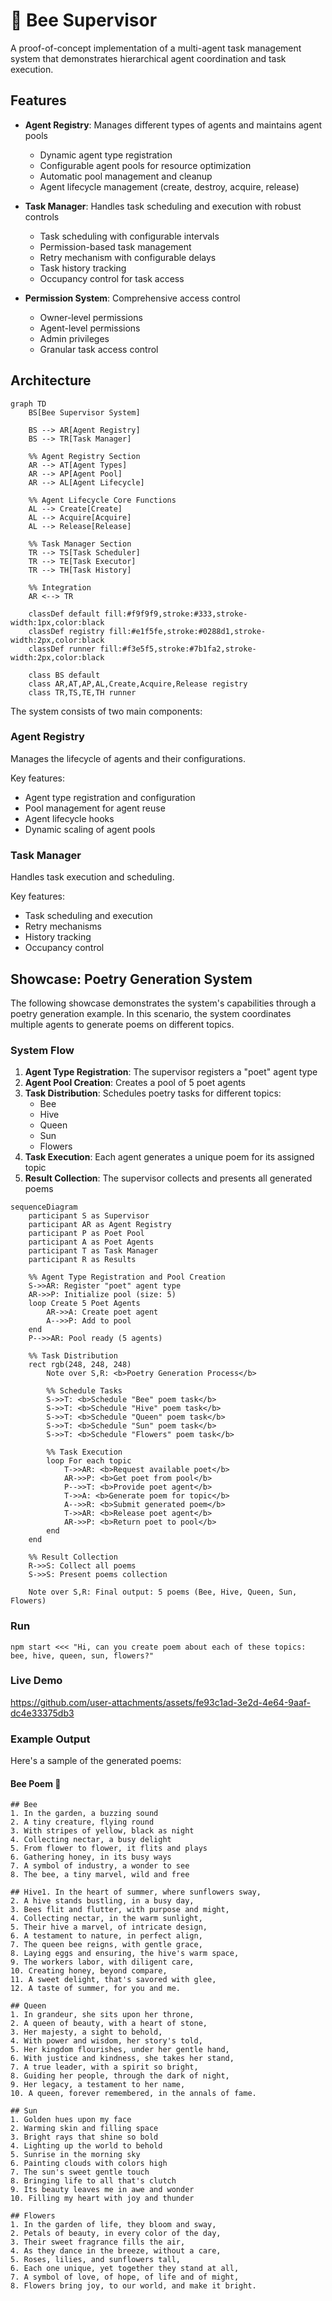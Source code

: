 # 🐝 Bee Supervisor

A proof-of-concept implementation of a multi-agent task management system that demonstrates hierarchical agent coordination and task execution.

## Features

- **Agent Registry**: Manages different types of agents and maintains agent pools

  - Dynamic agent type registration
  - Configurable agent pools for resource optimization
  - Automatic pool management and cleanup
  - Agent lifecycle management (create, destroy, acquire, release)

- **Task Manager**: Handles task scheduling and execution with robust controls

  - Task scheduling with configurable intervals
  - Permission-based task management
  - Retry mechanism with configurable delays
  - Task history tracking
  - Occupancy control for task access

- **Permission System**: Comprehensive access control
  - Owner-level permissions
  - Agent-level permissions
  - Admin privileges
  - Granular task access control

## Architecture

```mermaid
graph TD
    BS[Bee Supervisor System]
    
    BS --> AR[Agent Registry]
    BS --> TR[Task Manager]
    
    %% Agent Registry Section
    AR --> AT[Agent Types]
    AR --> AP[Agent Pool]
    AR --> AL[Agent Lifecycle]
    
    %% Agent Lifecycle Core Functions
    AL --> Create[Create]
    AL --> Acquire[Acquire]
    AL --> Release[Release]
    
    %% Task Manager Section
    TR --> TS[Task Scheduler]
    TR --> TE[Task Executor]
    TR --> TH[Task History]
    
    %% Integration
    AR <--> TR
    
    classDef default fill:#f9f9f9,stroke:#333,stroke-width:1px,color:black
    classDef registry fill:#e1f5fe,stroke:#0288d1,stroke-width:2px,color:black
    classDef runner fill:#f3e5f5,stroke:#7b1fa2,stroke-width:2px,color:black
    
    class BS default
    class AR,AT,AP,AL,Create,Acquire,Release registry
    class TR,TS,TE,TH runner
```



The system consists of two main components:

### Agent Registry

Manages the lifecycle of agents and their configurations.

Key features:

- Agent type registration and configuration
- Pool management for agent reuse
- Agent lifecycle hooks
- Dynamic scaling of agent pools

### Task Manager

Handles task execution and scheduling.

Key features:

- Task scheduling and execution
- Retry mechanisms
- History tracking
- Occupancy control

## Showcase: Poetry Generation System

The following showcase demonstrates the system's capabilities through a poetry generation example. In this scenario, the system coordinates multiple agents to generate poems on different topics.

### System Flow

1. **Agent Type Registration**: The supervisor registers a "poet" agent type
2. **Agent Pool Creation**: Creates a pool of 5 poet agents
3. **Task Distribution**: Schedules poetry tasks for different topics:
   - Bee
   - Hive
   - Queen
   - Sun
   - Flowers
4. **Task Execution**: Each agent generates a unique poem for its assigned topic
5. **Result Collection**: The supervisor collects and presents all generated poems

```mermaid
sequenceDiagram
    participant S as Supervisor
    participant AR as Agent Registry
    participant P as Poet Pool
    participant A as Poet Agents
    participant T as Task Manager
    participant R as Results

    %% Agent Type Registration and Pool Creation
    S->>AR: Register "poet" agent type
    AR->>P: Initialize pool (size: 5)
    loop Create 5 Poet Agents
        AR->>A: Create poet agent
        A-->>P: Add to pool
    end
    P-->>AR: Pool ready (5 agents)

    %% Task Distribution
    rect rgb(248, 248, 248)
        Note over S,R: <b>Poetry Generation Process</b>
        
        %% Schedule Tasks
        S->>T: <b>Schedule "Bee" poem task</b>
        S->>T: <b>Schedule "Hive" poem task</b>
        S->>T: <b>Schedule "Queen" poem task</b>
        S->>T: <b>Schedule "Sun" poem task</b>
        S->>T: <b>Schedule "Flowers" poem task</b>

        %% Task Execution
        loop For each topic
            T->>AR: <b>Request available poet</b>
            AR->>P: <b>Get poet from pool</b>
            P-->>T: <b>Provide poet agent</b>
            T->>A: <b>Generate poem for topic</b>
            A-->>R: <b>Submit generated poem</b>
            T->>AR: <b>Release poet agent</b>
            AR->>P: <b>Return poet to pool</b>
        end
    end

    %% Result Collection
    R->>S: Collect all poems
    S->>S: Present poems collection

    Note over S,R: Final output: 5 poems (Bee, Hive, Queen, Sun, Flowers)
```

### Run

`npm start <<< "Hi, can you create poem about each of these topics: bee, hive, queen, sun, flowers?"`

### Live Demo

https://github.com/user-attachments/assets/fe93c1ad-3e2d-4e64-9aaf-dc4e33375db3

### Example Output

Here's a sample of the generated poems:

#### Bee Poem 📝

```
## Bee
1. In the garden, a buzzing sound
2. A tiny creature, flying round
3. With stripes of yellow, black as night
4. Collecting nectar, a busy delight
5. From flower to flower, it flits and plays
6. Gathering honey, in its busy ways
7. A symbol of industry, a wonder to see
8. The bee, a tiny marvel, wild and free

## Hive1. In the heart of summer, where sunflowers sway,
2. A hive stands bustling, in a busy day,
3. Bees flit and flutter, with purpose and might,
4. Collecting nectar, in the warm sunlight,
5. Their hive a marvel, of intricate design,
6. A testament to nature, in perfect align,
7. The queen bee reigns, with gentle grace,
8. Laying eggs and ensuring, the hive's warm space,
9. The workers labor, with diligent care,
10. Creating honey, beyond compare,
11. A sweet delight, that's savored with glee,
12. A taste of summer, for you and me.

## Queen
1. In grandeur, she sits upon her throne,
2. A queen of beauty, with a heart of stone,
3. Her majesty, a sight to behold,
4. With power and wisdom, her story's told,
5. Her kingdom flourishes, under her gentle hand,
6. With justice and kindness, she takes her stand,
7. A true leader, with a spirit so bright,
8. Guiding her people, through the dark of night,
9. Her legacy, a testament to her name,
10. A queen, forever remembered, in the annals of fame.

## Sun
1. Golden hues upon my face
2. Warming skin and filling space
3. Bright rays that shine so bold
4. Lighting up the world to behold
5. Sunrise in the morning sky
6. Painting clouds with colors high
7. The sun's sweet gentle touch
8. Bringing life to all that's clutch
9. Its beauty leaves me in awe and wonder
10. Filling my heart with joy and thunder

## Flowers
1. In the garden of life, they bloom and sway,
2. Petals of beauty, in every color of the day,
3. Their sweet fragrance fills the air,
4. As they dance in the breeze, without a care,
5. Roses, lilies, and sunflowers tall,
6. Each one unique, yet together they stand at all,
7. A symbol of love, of hope, of life and of might,
8. Flowers bring joy, to our world, and make it bright.
```
